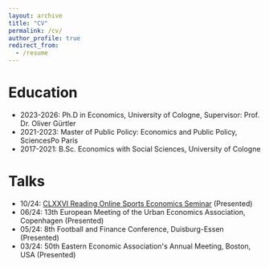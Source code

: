 ```yaml
---
layout: archive
title: "CV"
permalink: /cv/
author_profile: true
redirect_from:
  - /resume
---
```


Education
======
* 2023-2026: Ph.D in Economics, University of Cologne, Supervisor: Prof. Dr. Oliver Gürtler
* 2021-2023: Master of Public Policy: Economics and Public Policy, SciencesPo Paris 
* 2017-2021: B.Sc. Economics with Social Sciences, University of Cologne
  
Talks
======
* 10/24: [CLXXVI Reading Online Sports Economics Seminar](https://www.youtube.com/watch?v=FBOQT_6JYmY&t=158s) (Presented)
* 06/24: 13th European Meeting of the Urban Economics Association, Copenhagen (Presented)
* 05/24: 8th Football and Finance Conference, Duisburg-Essen (Presented)
* 03/24: 50th Eastern Economic Association's Annual Meeting, Boston, USA (Presented)
